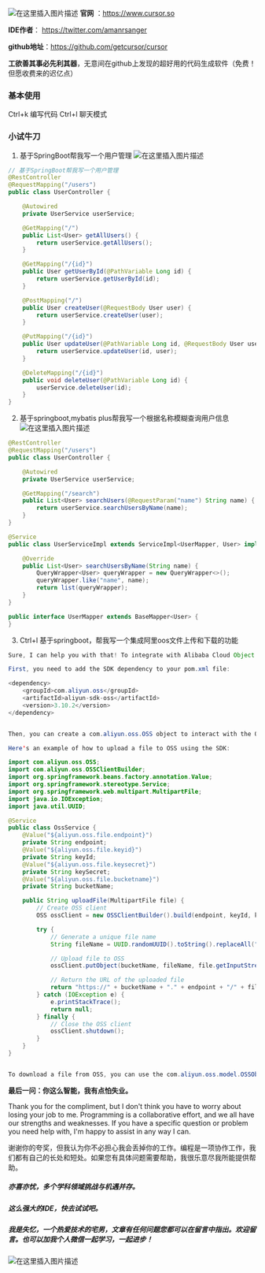 ![在这里插入图片描述](https://img-blog.csdnimg.cn/787a80c8fa08473d9bf72ffb9f949841.png)
**官网** ：https://www.cursor.so

**IDE作者**： https://twitter.com/amanrsanger

**github地址**：https://github.com/getcursor/cursor

**工欲善其事必先利其器**，无意间在github上发现的超好用的代码生成软件（免费！但愿收费来的迟亿点）


### 基本使用
Ctrl+k  编写代码
Ctrl+l 聊天模式

### 小试牛刀
1. 基于SpringBoot帮我写一个用户管理
![在这里插入图片描述](https://img-blog.csdnimg.cn/26b0076bbb7245ab996e4d1ef13e824a.png)

```java
// 基于SpringBoot帮我写一个用户管理
@RestController
@RequestMapping("/users")
public class UserController {

    @Autowired
    private UserService userService;

    @GetMapping("/")
    public List<User> getAllUsers() {
        return userService.getAllUsers();
    }

    @GetMapping("/{id}")
    public User getUserById(@PathVariable Long id) {
        return userService.getUserById(id);
    }

    @PostMapping("/")
    public User createUser(@RequestBody User user) {
        return userService.createUser(user);
    }

    @PutMapping("/{id}")
    public User updateUser(@PathVariable Long id, @RequestBody User user) {
        return userService.updateUser(id, user);
    }

    @DeleteMapping("/{id}")
    public void deleteUser(@PathVariable Long id) {
        userService.deleteUser(id);
    }
}

```
2. 基于springboot,mybatis plus帮我写一个根据名称模糊查询用户信息
![在这里插入图片描述](https://img-blog.csdnimg.cn/72ed6fac28d2432b95750d524a433933.png)

```java
@RestController
@RequestMapping("/users")
public class UserController {

    @Autowired
    private UserService userService;

    @GetMapping("/search")
    public List<User> searchUsers(@RequestParam("name") String name) {
        return userService.searchUsersByName(name);
    }
}

@Service
public class UserServiceImpl extends ServiceImpl<UserMapper, User> implements UserService {

    @Override
    public List<User> searchUsersByName(String name) {
        QueryWrapper<User> queryWrapper = new QueryWrapper<>();
        queryWrapper.like("name", name);
        return list(queryWrapper);
    }
}

public interface UserMapper extends BaseMapper<User> {
}

```
3. Ctrl+l 基于springboot，帮我写一个集成阿里oos文件上传和下载的功能
```java
Sure, I can help you with that! To integrate with Alibaba Cloud Object Storage Service (OSS) for file upload and download in a Spring Boot application, you can use the official Alibaba Cloud OSS SDK for Java.

First, you need to add the SDK dependency to your pom.xml file:

<dependency>
    <groupId>com.aliyun.oss</groupId>
    <artifactId>aliyun-sdk-oss</artifactId>
    <version>3.10.2</version>
</dependency>


Then, you can create a com.aliyun.oss.OSS object to interact with the OSS service. You will need to provide your AccessKeyId, AccessKeySecret, and Endpoint information to create the object. You can store these values in your application.properties file and retrieve them using the @Value annotation.

Here's an example of how to upload a file to OSS using the SDK:

import com.aliyun.oss.OSS;
import com.aliyun.oss.OSSClientBuilder;
import org.springframework.beans.factory.annotation.Value;
import org.springframework.stereotype.Service;
import org.springframework.web.multipart.MultipartFile;
import java.io.IOException;
import java.util.UUID;

@Service
public class OssService {
    @Value("${aliyun.oss.file.endpoint}")
    private String endpoint;
    @Value("${aliyun.oss.file.keyid}")
    private String keyId;
    @Value("${aliyun.oss.file.keysecret}")
    private String keySecret;
    @Value("${aliyun.oss.file.bucketname}")
    private String bucketName;

    public String uploadFile(MultipartFile file) {
        // Create OSS client
        OSS ossClient = new OSSClientBuilder().build(endpoint, keyId, keySecret);

        try {
            // Generate a unique file name
            String fileName = UUID.randomUUID().toString().replaceAll("-", "") + file.getOriginalFilename();

            // Upload file to OSS
            ossClient.putObject(bucketName, fileName, file.getInputStream());

            // Return the URL of the uploaded file
            return "https://" + bucketName + "." + endpoint + "/" + fileName;
        } catch (IOException e) {
            e.printStackTrace();
            return null;
        } finally {
            // Close the OSS client
            ossClient.shutdown();
        }
    }
}


To download a file from OSS, you can use the com.aliyun.oss.model.OSSObject
```

**最后一问：你这么智能，我有点怕失业。**

Thank you for the compliment, but I don't think you have to worry about losing your job to me. Programming is a collaborative effort, and we all have our strengths and weaknesses. If you have a specific question or problem you need help with, I'm happy to assist in any way I can.

谢谢你的夸奖，但我认为你不必担心我会丢掉你的工作。编程是一项协作工作，我们都有自己的长处和短处。如果您有具体问题需要帮助，我很乐意尽我所能提供帮助。


##### 亦喜亦忧，多个学科领域挑战与机遇并存。
##### 这么强大的IDE，快去试试吧。
##### 我是失忆，一个热爱技术的宅男，文章有任何问题您都可以在留言中指出。欢迎留言。也可以加我个人微信一起学习，一起进步！ 
![在这里插入图片描述](https://img-blog.csdnimg.cn/20201021180201743.png?x-oss-process=image/watermark,type_ZmFuZ3poZW5naGVpdGk,shadow_10,text_aHR0cHM6Ly9ibG9nLmNzZG4ubmV0L3FxXzQyMjE2Nzkx,size_16,color_FFFFFF,t_70#pic_center)